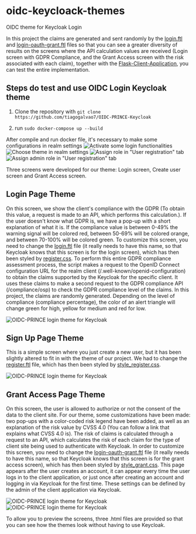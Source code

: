 # oidc-keycloack-themes

OIDC theme for Keycloak Login

In this project the claims are generated and sent randomly by the [login.ftl](https://github.com/tiagogalvao7/OIDC-PRINCE-Keycloak/themes/custom-theme/custom.v2/login/login.ftl) and [login-oauth-grant.ftl](https://github.com/tiagogalvao7/OIDC-PRINCE-Keycloak/themes/custom-theme/custom.v2/login/login-oauth-grant.ftl) files so that you can see a greater diversity of results on the screens where the API calculation values are received (Login screen with GDPR Compliance, and the Grant Access screen with the risk associated with each claim), together with the [Flask-Client-Application](https://github.com/tiagogalvao7/Flask-Client-Application), you can test the entire implementation.

## Steps do test and use OIDC Login Keycloak theme

1. Clone the repository with ``git clone https://github.com/tiagogalvao7/OIDC-PRINCE-Keycloak``

2. run ``sudo docker-compose up --build``

After compile and run docker file, it's necessary to make some configurations in realm settings
![Activate some login functionalities](docs/realmSettings1.png)
![Choose theme in realm settings](docs/keycloak_ss1.png)
![Assign role in "User registration" tab](docs/assignrole.png)
![Assign admin role in "User registration" tab](docs/assignrole2.png)

Three screens were developed for our theme: Login screen, Create user screen and Grant Access screen.

## Login Page Theme

On this screen, we show the client's compliance with the GDPR (To obtain this value, a request is made to an API, which performs this calculation.). If the user doesn't know what GDPR is, we have a pop-up with a short explanation of what it is. If the compliance value is between 0-49% the warning signal will be colored red, between 50-69% will be colored orange, and between 70-100% will be colored green.
To customize this screen, you need to change the [login.ftl](https://github.com/OIDC-PRINCE/oidc-keycloack-themes-testsversion-for-Pablo/tree/main/themes/custom-theme/custom.v2/login/login.ftl) file (it really needs to have this name, so that Keycloak knows that this screen is for the login screen), which has then been styled by [register.css](https://github.com/OIDC-PRINCE/oidc-keycloack-themes-testsversion-for-Pablo/tree/main/themes/custom-theme/custom.v2/login/resources/css/style.css).
To perform this entire GDPR compliance assessment process, the script makes a request to the OpenID Connect configuration URL for the realm client (/.well-known/openid-configuration) to obtain the claims supported by the Keycloak for the specific client. It uses these claims to make a second request to the GDPR compliance API (/compliance/osp) to check the GDPR compliance level of the claims. In this project, the claims are randomly generated. Depending on the level of compliance (compliance percentage), the color of an alert triangle will change green for high, yellow for medium and red for low.

![OIDC-PRINCE login theme for Keycloak](docs/themeLogin.png)

## Sign Up Page Theme

This is a simple screen where you just create a new user, but it has been slightly altered to fit in with the theme of our project. We had to change the [register.ftl](https://github.com/OIDC-PRINCE/oidc-keycloack-themes-testsversion-for-Pablo/tree/main/themes/custom-theme/custom.v2/login/register.ftl) file, which has then been styled by [style_register.css](https://github.com/OIDC-PRINCE/oidc-keycloack-themes-testsversion-for-Pablo/tree/main/themes/custom-theme/custom.v2/login/resources/css/style_register.css).

![OIDC-PRINCE login theme for Keycloak](docs/themeRegister.png)

## Grant Access Page Theme

On this screen, the user is allowed to authorize or not the consent of the data to the client site. For our theme, some customizations have been made: two pop-ups with a color-coded risk legend have been added, as well as an explanation of the risk value by CVSS 4.0 (You can follow a link that explains what CVSS 4.0 is). The risk of claims is calculated through a request to an API, which calculates the risk of each claim for the type of client site being used to authenticate with Keycloak. In order to customize this screen, you need to change the [login-oauth-grant.ftl](https://github.com/NGI-TRUSTCHAIN/OIDC-PRINCE/blob/main/oidc-keycloack-themes-main/themes/custom-theme/custom.v2/login/login-oauth-grant.ftl) file (it really needs to have this name, so that Keycloak knows that this screen is for the grant access screen), which has then been styled by [style_grant.css](https://github.com/NGI-TRUSTCHAIN/OIDC-PRINCE/blob/main/oidc-keycloack-themes-main/themes/custom-theme/custom.v2/login/resources/css/style_grant.css). This page appears after the user creates an account, it can appear every time the user logs in to the client application, or just once after creating an account and logging in via Keycloak for the first time. These settings can be defined by the admin of the client application via Keycloak.

![OIDC-PRINCE login theme for Keycloak](docs/themeGrant1.png)
![OIDC-PRINCE login theme for Keycloak](docs/themeGrant2.png)

To allow you to preview the screens, three .html files are provided so that you can see how the themes look without having to use Keycloak.
